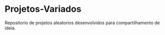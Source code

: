 # Projetos-Variados
Repositorio de projetos  aleatorios  desenvolvidos para compartilhamento de ideia.
